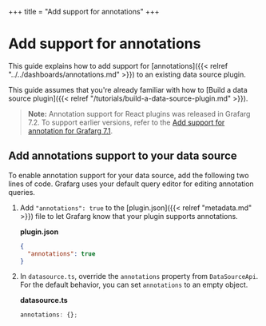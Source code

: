 +++
title = "Add support for annotations"
+++

# Add support for annotations

This guide explains how to add support for [annotations]({{< relref "../../dashboards/annotations.md" >}}) to an existing data source plugin.

This guide assumes that you're already familiar with how to [Build a data source plugin]({{< relref "/tutorials/build-a-data-source-plugin.md" >}}).

> **Note:** Annotation support for React plugins was released in Grafarg 7.2. To support earlier versions, refer to the [Add support for annotation for Grafarg 7.1](https://grafarg.com/docs/grafarg/v7.1/developers/plugins/add-support-for-annotations/).

## Add annotations support to your data source

To enable annotation support for your data source, add the following two lines of code. Grafarg uses your default query editor for editing annotation queries.

1. Add `"annotations": true` to the [plugin.json]({{< relref "metadata.md" >}}) file to let Grafarg know that your plugin supports annotations.

   **plugin.json**

   ```json
   {
     "annotations": true
   }
   ```

2. In `datasource.ts`, override the `annotations` property from `DataSourceApi`. For the default behavior, you can set `annotations` to an empty object.

   **datasource.ts**

   ```ts
   annotations: {};
   ```
